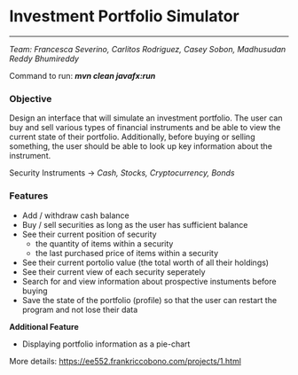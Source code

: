 # **Investment Portfolio Simulator**
***
_Team: Francesca Severino, Carlitos Rodriguez, Casey Sobon, Madhusudan Reddy Bhumireddy_

Command to run: **_mvn clean javafx:run_**
### Objective
Design an interface that will simulate an investment portfolio. The user can buy and sell various types of financial instruments and be able to view the current state of their portfolio. Additionally, before buying or selling something, the user should be able to look up key information about the instrument.

Security Instruments -> _Cash, Stocks, Cryptocurrency, Bonds_

### Features

* Add / withdraw cash balance
* Buy / sell securities as long as the user has sufficient balance
* See their current position of security
    * the quantity of items within a security
    * the last purchased price of items within a security
* See their current portolio value (the total worth of all their holdings)
* See their current view of each security seperately
* Search for and view information about prospective instuments before buying
* Save the state of the portfolio (profile) so that the user can restart the program and not lose their data

**Additional Feature**

* Displaying portfolio information as a pie-chart



More details: https://ee552.frankriccobono.com/projects/1.html